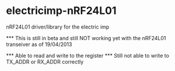 electricimp-nRF24L01
====================

nRF24L01 driver/library for the electric imp

*** This is still in beta and still NOT working yet with the nRF24L01 transeiver as
of 19/04/2013

*** Able to read and write to the register
*** Still not able to write to TX_ADDR or RX_ADDR correctly



